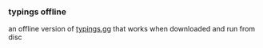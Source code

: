 ### typings offline

an offline version of [typings.gg](https://typings.gg) that works when downloaded and run from disc